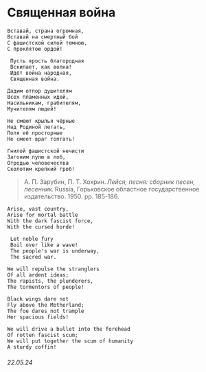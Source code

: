 # __Священная война__
```
Вставай, страна огромная,
Вставай на смертный бой
С фашистской силой темною,
С проклятою ордой!

 Пусть ярость благородная
 Вскипает, как волна!
 Идёт война народная,
 Священная война.

Дадим отпор душителям
Всех пламенных идей,
Насильникам, грабителям,
Мучителям людей!

Не смеют крылья чёрные
Над Родиной летать,
Поля её просторные
Не смеет враг топгать!

Гнилой фашистской нечисти
Загоним пулю в лоб,
Отродью человечества
Сколотим крепкий гроб!
```
> А. П. Зарубин, П. Т. Хохрин. *Лейся, песня: сборник песен, песенник.* Russia, Горьковское областное государственное издательство. 1950. pp. 185-186.
```
Arise, vast country,
Arise for mortal battle
With the dark fascist force,
With the cursed horde!

 Let noble fury
 Boil over like a wave!
 The people's war is underway,
 The sacred war.

We will repulse the stranglers
Of all ardent ideas;
The rapists, the plunderers,
The tormentors of people!

Black wings dare not
Fly above the Motherland;
The foe dares not trample
Her spacious fields!

We will drive a bullet into the forehead
Of rotten fascist scum;
We will put together the scum of humanity
A sturdy coffin!
```
###### 22.05.24
